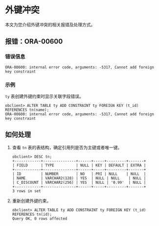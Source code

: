 # 外键冲突

本文为您介绍外键冲突的相关报错及处理方式。

## 报错：ORA-00600

### 错误信息

```unknow
ORA-00600: internal error code, arguments: -5317, Cannot add foreign key constraint
```

### 示例

`ty` 表创建外键约束时显示关联字段错误。

```unknow
obclient> ALTER TABLE ty ADD CONSTRAINT ty FOREIGN KEY (t_id) REFERENCES tn(name);
ORA-00600: internal error code, arguments: -5317, Cannot add foreign key constraint
```

## 如何处理

1. 查看 `tn` 表的表结构，确定引用列是否为主键或者唯一键。

   ```unknow
   obclient> DESC tn;
   +------------+---------------+------+-----+---------+-------+
   | FIELD      | TYPE          | NULL | KEY | DEFAULT | EXTRA |
   +------------+---------------+------+-----+---------+-------+
   | ID         | NUMBER        | NO   | PRI | NULL    | NULL  |
   | NAME       | VARCHAR2(128) | YES  | NULL | NULL    | NULL |
   | C_DISCOUNT | VARCHAR2(256) | YES  | NULL | '0.99'  | NULL |
   +------------+---------------+------+-----+---------+-------+
   3 rows in set
   ```

2. 重新创建外键约束。

   ```unknow
   obclient> ALTER TABLE ty ADD CONSTRAINT ty FOREIGN KEY (t_id) REFERENCES tn(id);
   Query OK, 0 rows affected
   ```
